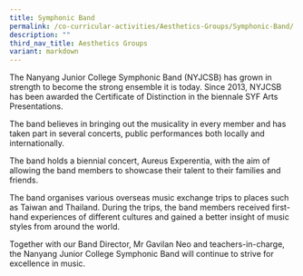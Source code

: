 ```yaml
---
title: Symphonic Band
permalink: /co-curricular-activities/Aesthetics-Groups/Symphonic-Band/
description: ""
third_nav_title: Aesthetics Groups
variant: markdown
---
```

The Nanyang Junior College Symphonic Band (NYJCSB) has grown in strength to become the strong ensemble it is today. Since 2013, NYJCSB has been awarded the Certificate of Distinction in the biennale SYF Arts Presentations.

The band believes in bringing out the musicality in every member and has taken part in several concerts, public performances both locally and internationally.

The band holds a biennial concert, Aureus Experentia, with the aim of allowing the band members to showcase their talent to their families and friends.

The band organises various overseas music exchange trips to places such as Taiwan and Thailand. During the trips, the band members received first-hand experiences of different cultures and gained a better insight of music styles from around the world.

Together with our Band Director, Mr Gavilan Neo and teachers-in-charge, the Nanyang Junior College Symphonic Band will continue to strive for excellence in music.
